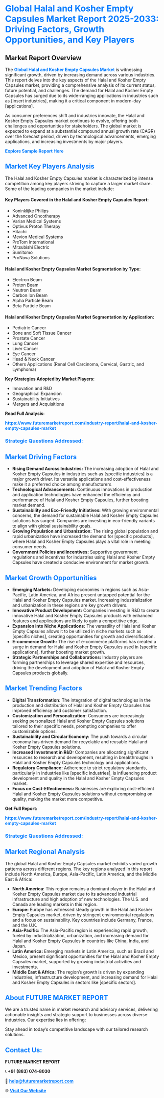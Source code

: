 <h1 style="color: #007BFF;">Global Halal and Kosher Empty Capsules Market Report 2025-2033: Driving Factors, Growth Opportunities, and Key Players</h1>

<section id="overview">
<h2>Market Report Overview</h2>
<p>The <a href="https://www.futuremarketreport.com/industry-report/halal-and-kosher-empty-capsules-market" style="color: #007BFF; text-decoration: none;"><strong>Global Halal and Kosher Empty Capsules Market</strong></a> is witnessing significant growth, driven by increasing demand across various industries. This report delves into the key aspects of the Halal and Kosher Empty Capsules market, providing a comprehensive analysis of its current status, future potential, and challenges. The demand for Halal and Kosher Empty Capsules has surged due to its wide-ranging applications in industries such as [insert industries], making it a critical component in modern-day [applications].</p>
<p>As consumer preferences shift and industries innovate, the Halal and Kosher Empty Capsules market continues to evolve, offering both challenges and opportunities for stakeholders. The global market is expected to expand at a substantial compound annual growth rate (CAGR) over the forecast period, driven by technological advancements, emerging applications, and increasing investments by major players.</p>
</section>

<section id="overview">
<p><a href="https://www.futuremarketreport.com/request-sample/reportId=35926" style="color: #007BFF; text-decoration: none;"><strong>Explore Sample Report Here</strong></a></p>
</section>

<section id="key-players">
<h2 style="color: #007BFF;">Market Key Players Analysis</h2>
<p>The Halal and Kosher Empty Capsules market is characterized by intense competition among key players striving to capture a larger market share. Some of the leading companies in the market include:</p>
<h4>Key Players Covered in the Halal and Kosher Empty Capsules Report:</h4>
<ul><li>Koninklijke Philips</li><li>Advanced Oncotherapy</li><li>Varian Medical Systems</li><li>Optivus Proton Therapy</li><li>Hitachi</li><li>Mevion Medical Systems</li><li>ProTom International</li><li>Mitsubishi Electric</li><li>Sumitomo</li><li>ProNova Solutions</li></ul>
<h4>Halal and Kosher Empty Capsules Market Segmentation by Type:</h4>
<ul><li>Electron Beam</li><li>Proton Beam</li><li>Neutron Beam</li><li>Carbon Ion Beam</li><li>Alpha Particle Beam</li><li>Beta Particle Beam</li></ul>

<h4>Halal and Kosher Empty Capsules Market Segmentation by Application:</h4>
<ul><li>Pediatric Cancer</li><li>Bone and Soft Tissue Cancer</li><li>Prostate Cancer</li><li>Lung Cancer</li><li>Liver Cancer</li><li>Eye Cancer</li><li>Head &amp; Neck Cancer</li><li>Others Applications (Renal Cell Carcinoma, Cervical, Gastric, and Lymphoma)</li></ul>
<p><strong>Key Strategies Adopted by Market Players:</strong></p>
<ul>
<li>Innovation and R&D</li>
<li>Geographical Expansion</li>
<li>Sustainability Initiatives</li>
<li>Mergers and Acquisitions</li>
</ul>
</section>

<section>
<p><strong>Read Full Analysis: </strong></p><a href="https://www.futuremarketreport.com/industry-report/halal-and-kosher-empty-capsules-market" style="color: #007BFF; text-decoration: none;"><strong>https://www.futuremarketreport.com/industry-report/halal-and-kosher-empty-capsules-market</strong></a>
<h3 style="color: #007BFF;">Strategic Questions Addressed:</h3>
</section>

<section id="driving-factors">
<h2 style="color: #007BFF;">Market Driving Factors</h2>
<ul>
<li><strong>Rising Demand Across Industries:</strong> The increasing adoption of Halal and Kosher Empty Capsules in industries such as [specific industries] is a major growth driver. Its versatile applications and cost-effectiveness make it a preferred choice among manufacturers.</li>
<li><strong>Technological Advancements:</strong> Continuous innovations in production and application technologies have enhanced the efficiency and performance of Halal and Kosher Empty Capsules, further boosting market demand.</li>
<li><strong>Sustainability and Eco-Friendly Initiatives:</strong> With growing environmental concerns, the demand for sustainable Halal and Kosher Empty Capsules solutions has surged. Companies are investing in eco-friendly variants to align with global sustainability goals.</li>
<li><strong>Growing Population and Urbanization:</strong> The rising global population and rapid urbanization have increased the demand for [specific products], where Halal and Kosher Empty Capsules plays a vital role in meeting consumer needs.</li>
<li><strong>Government Policies and Incentives:</strong> Supportive government regulations and incentives for industries using Halal and Kosher Empty Capsules have created a conducive environment for market growth.</li>
</ul>
</section>

<section id="growth-opportunities">
<h2 style="color: #007BFF;">Market Growth Opportunities</h2>
<ul>
<li><strong>Emerging Markets:</strong> Developing economies in regions such as Asia-Pacific, Latin America, and Africa present untapped potential for the Halal and Kosher Empty Capsules market. Increasing industrialization and urbanization in these regions are key growth drivers.</li>
<li><strong>Innovative Product Development:</strong> Companies investing in R&D to create innovative Halal and Kosher Empty Capsules products with enhanced features and applications are likely to gain a competitive edge.</li>
<li><strong>Expansion into Niche Applications:</strong> The versatility of Halal and Kosher Empty Capsules allows it to be utilized in niche markets such as [specific niches], creating opportunities for growth and diversification.</li>
<li><strong>E-commerce Growth:</strong> The rise of e-commerce platforms has created a surge in demand for Halal and Kosher Empty Capsules used in [specific applications], further boosting market growth.</li>
<li><strong>Strategic Partnerships and Collaborations:</strong> Industry players are forming partnerships to leverage shared expertise and resources, driving the development and adoption of Halal and Kosher Empty Capsules products globally.</li>
</ul>
</section>

<section id="trending-factors">
<h2 style="color: #007BFF;">Market Trending Factors</h2>
<ul>
<li><strong>Digital Transformation:</strong> The integration of digital technologies in the production and distribution of Halal and Kosher Empty Capsules has improved efficiency and customer satisfaction.</li>
<li><strong>Customization and Personalization:</strong> Consumers are increasingly seeking personalized Halal and Kosher Empty Capsules solutions tailored to their specific needs, prompting companies to offer customizable options.</li>
<li><strong>Sustainability and Circular Economy:</strong> The push towards a circular economy has driven demand for recyclable and reusable Halal and Kosher Empty Capsules solutions.</li>
<li><strong>Increased Investment in R&D:</strong> Companies are allocating significant resources to research and development, resulting in breakthroughs in Halal and Kosher Empty Capsules technology and applications.</li>
<li><strong>Regulatory Compliance:</strong> Adherence to strict regulatory standards, particularly in industries like [specific industries], is influencing product development and quality in the Halal and Kosher Empty Capsules market.</li>
<li><strong>Focus on Cost-Effectiveness:</strong> Businesses are exploring cost-efficient Halal and Kosher Empty Capsules solutions without compromising on quality, making the market more competitive.</li>
</ul>
</section>

<section>
<p><strong>Get Full Report: </strong></p><a href="https://www.futuremarketreport.com/industry-report/halal-and-kosher-empty-capsules-market" style="color: #007BFF; text-decoration: none;"><strong>https://www.futuremarketreport.com/industry-report/halal-and-kosher-empty-capsules-market</strong></a>
<h3 style="color: #007BFF;">Strategic Questions Addressed:</h3>
</section>


<section id="regional-analysis">
<h2 style="color: #007BFF;">Market Regional Analysis</h2>
<p>The global Halal and Kosher Empty Capsules market exhibits varied growth patterns across different regions. The key regions analyzed in this report include North America, Europe, Asia-Pacific, Latin America, and the Middle East & Africa:</p>
<ul>
<li><strong>North America:</strong> This region remains a dominant player in the Halal and Kosher Empty Capsules market due to its advanced industrial infrastructure and high adoption of new technologies. The U.S. and Canada are leading markets in this region.</li>
<li><strong>Europe:</strong> Europe has witnessed steady growth in the Halal and Kosher Empty Capsules market, driven by stringent environmental regulations and a focus on sustainability. Key countries include Germany, France, and the U.K.</li>
<li><strong>Asia-Pacific:</strong> The Asia-Pacific region is experiencing rapid growth, fueled by industrialization, urbanization, and increasing demand for Halal and Kosher Empty Capsules in countries like China, India, and Japan.</li>
<li><strong>Latin America:</strong> Emerging markets in Latin America, such as Brazil and Mexico, present significant opportunities for the Halal and Kosher Empty Capsules market, supported by growing industrial activities and investments.</li>
<li><strong>Middle East & Africa:</strong> The region’s growth is driven by expanding industries, infrastructure development, and increasing demand for Halal and Kosher Empty Capsules in sectors like [specific sectors].</li>
</ul>
</section>

<footer>
<h2 style="color: #007BFF;">About FUTURE MARKET REPORT</h2>
<p>We are a trusted name in market research and advisory services, delivering actionable insights and strategic support to businesses across diverse industries. Our expertise lies in offering:</p>

<p>Stay ahead in today’s competitive landscape with our tailored research solutions.</p>

<h2 style="color: #007BFF;">Contact Us:</h2>
<p><strong>FUTURE MARKET REPORT</strong></p>
<p>📞 <strong>+91 (883) 074-8030</strong></p>
<p>📧 <strong><a href="mailto:help@futuremarketreport.com" style="color: #007BFF;">help@futuremarketreport.com</a></strong></p>
<p>🌐 <strong><a href="https://www.futuremarketreport.com/" style="color: #007BFF;">Visit Our Website</a></strong></p>
</footer>